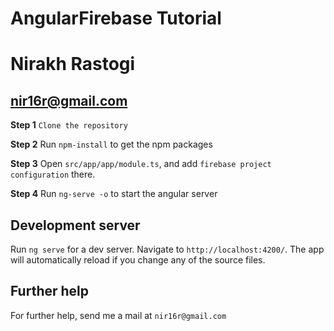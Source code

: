 # AngularFirebase Tutorial
# Nirakh Rastogi
## nir16r@gmail.com

**Step 1** `Clone the repository`

**Step 2** Run `npm-install` to get the npm packages

**Step 3** Open `src/app/app/module.ts`, and add `firebase project configuration` there.

**Step 4** Run `ng-serve -o` to start the angular server


## Development server

Run `ng serve` for a dev server. Navigate to `http://localhost:4200/`. The app will automatically reload if you change any of the source files.


## Further help

For further help, send me a mail at `nir16r@gmail.com`
